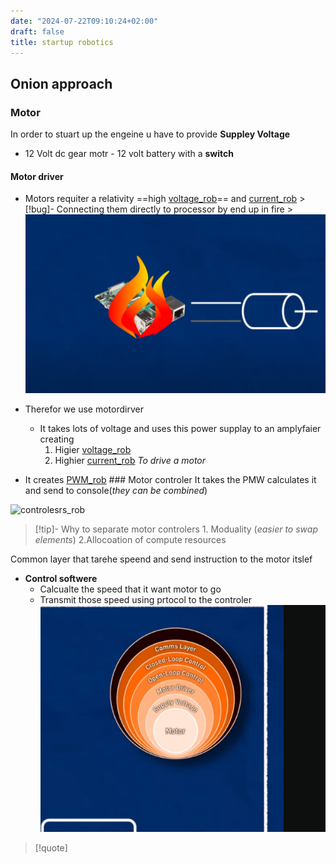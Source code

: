 ```yaml
---
date: "2024-07-22T09:10:24+02:00"
draft: false
title: startup robotics
---
```


## Onion approach

### Motor

In order to stuart up the engeine u have to provide **Suppley Voltage**
- 12 Volt dc gear motr - 12 volt battery with a **switch**

#### Motor driver

-   Motors requiter a relativity ==high
    [voltage_rob](/voltage_rob)== and
    [current_rob](/current_rob) >\[!bug\]- Connecting them
    directly to processor by end up in
    fire >![Pasted_image_20231004133958.png](/static/Pasted_image_20231004133958.png)

-   Therefor we use motordirver

    -   It takes lots of voltage and uses this power supplay to an
        amplyfaier creating
        1.  Higier [voltage_rob](/voltage_rob)
        2.  Highier [current_rob](/current_rob) *To drive a
            motor*

-   It creates [PWM_rob](/PWM_rob) ### Motor controler It
    takes the PMW calculates it and send to console(*they can be
    combined*)

![controlesrs_rob](/controlesrs_rob)

> \[!tip\]- Why to separate motor controlers 1. Moduality (*easier to
> swap elements*) 2.Allocoation of compute resources

Common layer that tarehe speend and send instruction to the motor itslef

-   **Control softwere**
    -   Calcualte the speed that it want motor to go
    -   Transmit those speed using prtocol to the controler
        ![Pasted_image_20231005093118.png](/static/Pasted_image_20231005093118.png)

> \[!quote\]
